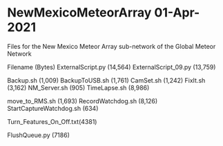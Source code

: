 # NewMexicoMeteorArray 01-Apr-2021
Files for the New Mexico Meteor Array sub-network of the Global Meteor Network

Filename		(Bytes)
ExternalScript.py	(14,564)
ExternalScript_09.py	(13,759)

Backup.sh		(1,009)
BackupToUSB.sh		(1,761)
CamSet.sh		(1,242)
FixIt.sh		(3,162)
NM_Server.sh		(905)
TimeLapse.sh		(8,986)

move_to_RMS.sh		(1,693)
RecordWatchdog.sh	(8,126)
StartCaptureWatchdog.sh	(634)

Turn_Features_On_Off.txt(4381)

FlushQueue.py		(7186)
